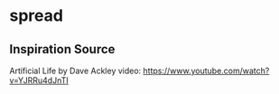 # spread

## Inspiration Source
Artificial Life by Dave Ackley
video: https://www.youtube.com/watch?v=YJRRu4dJnTI
